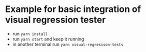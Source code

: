 # Example for basic integration of visual regression tester

* run `yarn install`
* run `yarn start` and keep it running
* in another terminal run `yarn visual-regresison-tests`
